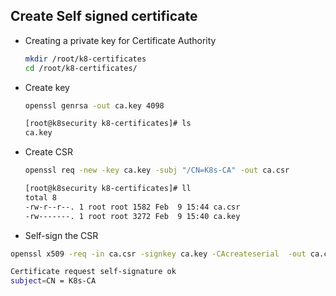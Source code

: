 ## Create Self signed certificate
* Creating a private key for Certificate Authority
  ``` bash
  mkdir /root/k8-certificates
  cd /root/k8-certificates/
  ```
  
* Create key
  ``` bash
  openssl genrsa -out ca.key 4098
  ```
  
  ``` bash
  [root@k8security k8-certificates]# ls
  ca.key
  ```

* Create CSR
  ``` bash
  openssl req -new -key ca.key -subj "/CN=K8s-CA" -out ca.csr
  ```

  ```bash
  [root@k8security k8-certificates]# ll
  total 8
  -rw-r--r--. 1 root root 1582 Feb  9 15:44 ca.csr
  -rw-------. 1 root root 3272 Feb  9 15:40 ca.key
  ```
* Self-sign the CSR

``` bash
openssl x509 -req -in ca.csr -signkey ca.key -CAcreateserial  -out ca.crt -days 500

Certificate request self-signature ok
subject=CN = K8s-CA
```





  

